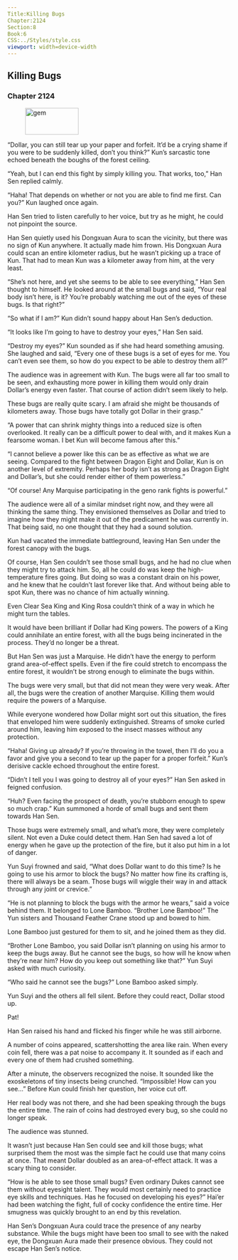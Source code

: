 ```yaml
---
Title:Killing Bugs 
Chapter:2124 
Section:8 
Book:6 
CSS:../Styles/style.css 
viewport: width=device-width
---
```

  
## Killing Bugs
### Chapter 2124
  
<figure>
	<img src="../Images/gem.gif" alt="gem" id="gem" width="120" height="60" />
</figure>
  

  
“Dollar, you can still tear up your paper and forfeit. It’d be a crying shame if you were to be suddenly killed, don’t you think?” Kun’s sarcastic tone echoed beneath the boughs of the forest ceiling.

“Yeah, but I can end this fight by simply killing you. That works, too,” Han Sen replied calmly.

“Haha! That depends on whether or not you are able to find me first. Can you?” Kun laughed once again.

Han Sen tried to listen carefully to her voice, but try as he might, he could not pinpoint the source.

Han Sen quietly used his Dongxuan Aura to scan the vicinity, but there was no sign of Kun anywhere. It actually made him frown. His Dongxuan Aura could scan an entire kilometer radius, but he wasn’t picking up a trace of Kun. That had to mean Kun was a kilometer away from him, at the very least.

“She’s not here, and yet she seems to be able to see everything,” Han Sen thought to himself. He looked around at the small bugs and said, “Your real body isn’t here, is it? You’re probably watching me out of the eyes of these bugs. Is that right?”

“So what if I am?” Kun didn’t sound happy about Han Sen’s deduction.

“It looks like I’m going to have to destroy your eyes,” Han Sen said.

“Destroy my eyes?” Kun sounded as if she had heard something amusing. She laughed and said, “Every one of these bugs is a set of eyes for me. You can’t even see them, so how do you expect to be able to destroy them all?”

The audience was in agreement with Kun. The bugs were all far too small to be seen, and exhausting more power in killing them would only drain Dollar’s energy even faster. That course of action didn’t seem likely to help.

These bugs are really quite scary. I am afraid she might be thousands of kilometers away. Those bugs have totally got Dollar in their grasp.”

“A power that can shrink mighty things into a reduced size is often overlooked. It really can be a difficult power to deal with, and it makes Kun a fearsome woman. I bet Kun will become famous after this.”

“I cannot believe a power like this can be as effective as what we are seeing. Compared to the fight between Dragon Eight and Dollar, Kun is on another level of extremity. Perhaps her body isn’t as strong as Dragon Eight and Dollar’s, but she could render either of them powerless.”

“Of course! Any Marquise participating in the geno rank fights is powerful.”

The audience were all of a similar mindset right now, and they were all thinking the same thing. They envisioned themselves as Dollar and tried to imagine how they might make it out of the predicament he was currently in. That being said, no one thought that they had a sound solution.

Kun had vacated the immediate battleground, leaving Han Sen under the forest canopy with the bugs.

Of course, Han Sen couldn’t see those small bugs, and he had no clue when they might try to attack him. So, all he could do was keep the high-temperature fires going. But doing so was a constant drain on his power, and he knew that he couldn’t last forever like that. And without being able to spot Kun, there was no chance of him actually winning.

Even Clear Sea King and King Rosa couldn’t think of a way in which he might turn the tables.

It would have been brilliant if Dollar had King powers. The powers of a King could annihilate an entire forest, with all the bugs being incinerated in the process. They’d no longer be a threat.

But Han Sen was just a Marquise. He didn’t have the energy to perform grand area-of-effect spells. Even if the fire could stretch to encompass the entire forest, it wouldn’t be strong enough to eliminate the bugs within.

The bugs were very small, but that did not mean they were very weak. After all, the bugs were the creation of another Marquise. Killing them would require the powers of a Marquise.

While everyone wondered how Dollar might sort out this situation, the fires that enveloped him were suddenly extinguished. Streams of smoke curled around him, leaving him exposed to the insect masses without any protection.

“Haha! Giving up already? If you’re throwing in the towel, then I’ll do you a favor and give you a second to tear up the paper for a proper forfeit.” Kun’s derisive cackle echoed throughout the entire forest.

“Didn’t I tell you I was going to destroy all of your eyes?” Han Sen asked in feigned confusion.

“Huh? Even facing the prospect of death, you’re stubborn enough to spew so much crap.” Kun summoned a horde of small bugs and sent them towards Han Sen.

Those bugs were extremely small, and what’s more, they were completely silent. Not even a Duke could detect them. Han Sen had saved a lot of energy when he gave up the protection of the fire, but it also put him in a lot of danger.

Yun Suyi frowned and said, “What does Dollar want to do this time? Is he going to use his armor to block the bugs? No matter how fine its crafting is, there will always be a seam. Those bugs will wiggle their way in and attack through any joint or crevice.”

“He is not planning to block the bugs with the armor he wears,” said a voice behind them. It belonged to Lone Bamboo. “Brother Lone Bamboo!” The Yun sisters and Thousand Feather Crane stood up and bowed to him.

Lone Bamboo just gestured for them to sit, and he joined them as they did.

“Brother Lone Bamboo, you said Dollar isn’t planning on using his armor to keep the bugs away. But he cannot see the bugs, so how will he know when they’re near him? How do you keep out something like that?” Yun Suyi asked with much curiosity.

“Who said he cannot see the bugs?” Lone Bamboo asked simply.

Yun Suyi and the others all fell silent. Before they could react, Dollar stood up.

Pat!

Han Sen raised his hand and flicked his finger while he was still airborne.

A number of coins appeared, scattershotting the area like rain. When every coin fell, there was a pat noise to accompany it. It sounded as if each and every one of them had crushed something.

After a minute, the observers recognized the noise. It sounded like the exoskeletons of tiny insects being crunched. “Impossible! How can you see…” Before Kun could finish her question, her voice cut off.

Her real body was not there, and she had been speaking through the bugs the entire time. The rain of coins had destroyed every bug, so she could no longer speak.

The audience was stunned.

It wasn’t just because Han Sen could see and kill those bugs; what surprised them the most was the simple fact he could use that many coins at once. That meant Dollar doubled as an area-of-effect attack. It was a scary thing to consider.

“How is he able to see those small bugs? Even ordinary Dukes cannot see them without eyesight talent. They would most certainly need to practice eye skills and techniques. Has he focused on developing his eyes?” Hai’er had been watching the fight, full of cocky confidence the entire time. Her smugness was quickly brought to an end by this revelation.

Han Sen’s Dongxuan Aura could trace the presence of any nearby substance. While the bugs might have been too small to see with the naked eye, the Dongxuan Aura made their presence obvious. They could not escape Han Sen’s notice.